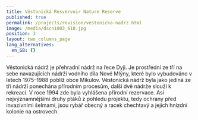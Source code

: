 ```yaml
---
title: Věstonická Resvervoir Nature Reserve
published: true
permalink: /projects/revision/vestonicka-nadrz.html
image: /media/dscn1003_610.jpg
position: 3
layout: two_columns_page
lang_alternatives:
  en_GB: {}
---
```

Věstonická nádrž je přehradní nádrž na řece Dyji. Je prostřední ze tří na sebe navazujících nádrží vodního díla Nové Mlýny, které bylo vybudováno v letech 1975–1988 poblíž obce Mikulov. Věstonická nádrž byla jako jediná ze tří nádrží ponechána přírodním procesům, další dvě nádrže slouží k rekreaci. V roce 1994 zde byla vyhlášena přírodní rezervace. Asi nejvýznamnějšími druhy ptáků z pohledu projektu, tedy ochrany před invazivními šelmami, jsou rybář obecný a racek chechtavý a jejich hnízdní kolonie na ostrovech.

